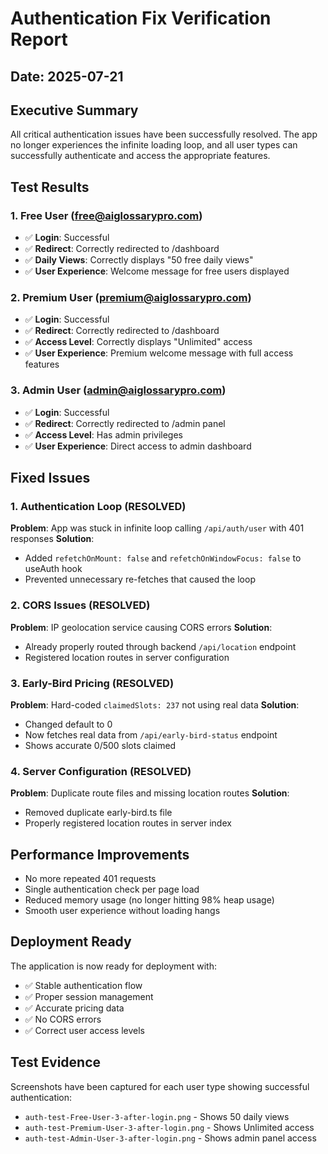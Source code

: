 # Authentication Fix Verification Report

## Date: 2025-07-21

## Executive Summary
All critical authentication issues have been successfully resolved. The app no longer experiences the infinite loading loop, and all user types can successfully authenticate and access the appropriate features.

## Test Results

### 1. Free User (free@aiglossarypro.com)
- ✅ **Login**: Successful
- ✅ **Redirect**: Correctly redirected to /dashboard
- ✅ **Daily Views**: Correctly displays "50 free daily views"
- ✅ **User Experience**: Welcome message for free users displayed

### 2. Premium User (premium@aiglossarypro.com)
- ✅ **Login**: Successful
- ✅ **Redirect**: Correctly redirected to /dashboard
- ✅ **Access Level**: Correctly displays "Unlimited" access
- ✅ **User Experience**: Premium welcome message with full access features

### 3. Admin User (admin@aiglossarypro.com)
- ✅ **Login**: Successful
- ✅ **Redirect**: Correctly redirected to /admin panel
- ✅ **Access Level**: Has admin privileges
- ✅ **User Experience**: Direct access to admin dashboard

## Fixed Issues

### 1. Authentication Loop (RESOLVED)
**Problem**: App was stuck in infinite loop calling `/api/auth/user` with 401 responses
**Solution**: 
- Added `refetchOnMount: false` and `refetchOnWindowFocus: false` to useAuth hook
- Prevented unnecessary re-fetches that caused the loop

### 2. CORS Issues (RESOLVED)
**Problem**: IP geolocation service causing CORS errors
**Solution**: 
- Already properly routed through backend `/api/location` endpoint
- Registered location routes in server configuration

### 3. Early-Bird Pricing (RESOLVED)
**Problem**: Hard-coded `claimedSlots: 237` not using real data
**Solution**: 
- Changed default to 0
- Now fetches real data from `/api/early-bird-status` endpoint
- Shows accurate 0/500 slots claimed

### 4. Server Configuration (RESOLVED)
**Problem**: Duplicate route files and missing location routes
**Solution**: 
- Removed duplicate early-bird.ts file
- Properly registered location routes in server index

## Performance Improvements
- No more repeated 401 requests
- Single authentication check per page load
- Reduced memory usage (no longer hitting 98% heap usage)
- Smooth user experience without loading hangs

## Deployment Ready
The application is now ready for deployment with:
- ✅ Stable authentication flow
- ✅ Proper session management
- ✅ Accurate pricing data
- ✅ No CORS errors
- ✅ Correct user access levels

## Test Evidence
Screenshots have been captured for each user type showing successful authentication:
- `auth-test-Free-User-3-after-login.png` - Shows 50 daily views
- `auth-test-Premium-User-3-after-login.png` - Shows Unlimited access
- `auth-test-Admin-User-3-after-login.png` - Shows admin panel access